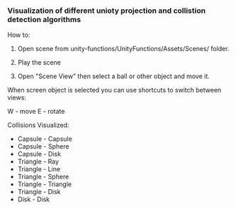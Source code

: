 ### Visualization of different unioty projection and collistion detection algorithms

How to:

1. Open scene from unity-functions/UnityFunctions/Assets/Scenes/ folder.

2. Play the scene

3. Open "Scene View" then select a ball or other object and move it.

When screen object is selected you can use shortcuts to switch between views:

W - move
E - rotate

Collisions Visualized:

* Capsule - Capsule
* Capsule - Sphere
* Capsule - Disk
* Triangle - Ray
* Triangle - Line
* Triangle - Sphere
* Triangle - Triangle
* Triangle - Disk
* Disk - Disk